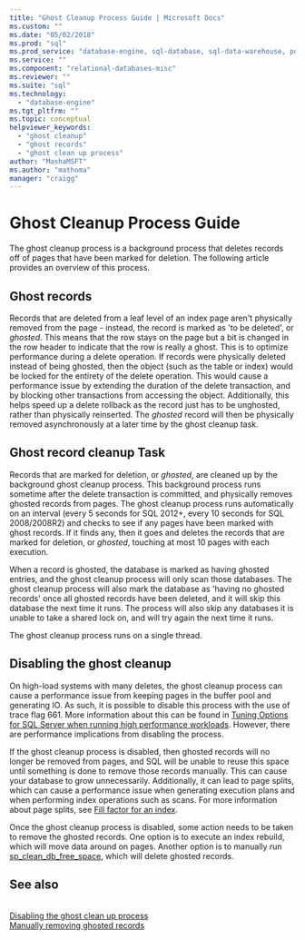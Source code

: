 ```yaml
---
title: "Ghost Cleanup Process Guide | Microsoft Docs"
ms.custom: ""
ms.date: "05/02/2018"
ms.prod: "sql"
ms.prod_service: "database-engine, sql-database, sql-data-warehouse, pdw"
ms.service: ""
ms.component: "relational-databases-misc"
ms.reviewer: ""
ms.suite: "sql"
ms.technology: 
  - "database-engine"
ms.tgt_pltfrm: ""
ms.topic: conceptual
helpviewer_keywords: 
  - "ghost cleanup"
  - "ghost records"
  - "ghost clean up process" 
author: "MashaMSFT"
ms.author: "mathoma"
manager: "craigg"
---
```

# Ghost Cleanup Process Guide

The ghost cleanup process is a background process that deletes records off of pages that have been marked for deletion. The following article provides an overview of this process.

## Ghost records

Records that are deleted from a leaf level of an index page aren't physically removed from the page - instead, the record is marked as 'to be deleted', or *ghosted*. 
This means that the row stays on the page but a bit is changed in the row header to indicate that the row is really a ghost. This is to optimize performance during a delete operation.  If records were physically deleted instead of being ghosted, then the object (such as the table or index) would be locked for the entirety of the delete operation. This would cause a performance issue by extending the duration of the delete transaction, and by blocking other transactions from accessing the object. Additionally, this helps speed up a delete rollback as the record just has to be unghosted, rather than physically reinserted. The *ghosted* record will then be physically removed asynchronously at a later time by the ghost cleanup task.

## Ghost record cleanup Task

Records that are marked for deletion, or *ghosted*, are cleaned up by the background ghost cleanup process. This background process runs sometime after the delete transaction is committed, and physically removes ghosted records from pages. The ghost cleanup process runs automatically on an interval (every 5 seconds for SQL 2012+, every 10 seconds for SQL 2008/2008R2) and checks to see if any pages have been marked with ghost records. If it finds any, then it goes and deletes the records that are marked for deletion, or *ghosted*, touching at most 10 pages with each execution.

When a record is ghosted, the database is marked as having ghosted entries, and the ghost cleanup process will only scan those databases. The ghost cleanup process will also mark the database as 'having no ghosted records' once all ghosted records have been deleted, and it will skip this database the next time it runs. The process will also skip any databases it is unable to take a shared lock on, and will try again the next time it runs.

The ghost cleanup process runs on a single thread.

## Disabling the ghost cleanup

On high-load systems with many deletes, the ghost cleanup process can cause a performance issue from keeping pages in the buffer pool and generating IO. As such, it is possible to disable this process with the use of trace flag 661. More information about this can be found in [Tuning Options for SQL Server when running high performance workloads](https://support.microsoft.com/en-us/help/920093/tuning-options-for-sql-server-when-running-in-high-performance-workloa). However, there are performance implications from disabling the process.

If the ghost cleanup process is disabled, then ghosted records will no longer be removed from pages, and SQL will be unable to reuse this space until something is done to remove those records manually. This can cause your database to grow unnecessarily. Additionally, it can lead to page splits, which can cause a performance issue when generating execution plans and when performing index operations such as scans. For more information about page splits, see [Fill factor for an index](/indexes/specify-fill-factor-for-an-index.md).

Once the ghost cleanup process is disabled, some action needs to be taken to remove the ghosted records. One option is to execute an index rebuild, which will move data around on pages. Another option is to manually run [sp_clean_db_free_space](/system-stored-procedures/sp-clean-db-free-space-transact-sql.md), which will delete ghosted records.


## See also  
<br>[Disabling the ghost clean up process](https://support.microsoft.com/en-us/help/920093/tuning-options-for-sql-server-when-running-in-high-performance-workloa)
<br>[Manually removing ghosted records](/system-stored-procedures/sp-clean-db-free-space-transact-sql.md)
